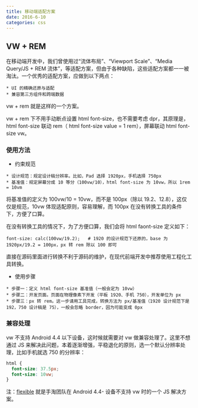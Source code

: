 ```yaml
---
title: 移动端适配方案
date: 2016-6-10
categories: css
---
```


## VW + REM

在移动端开发中，我们曾使用过“流体布局”、“Viewport Scale”、“Media Query/JS + REM 流体”，等适配方案，但由于各种缺陷，这些适配方案都一一被淘汰。一个优秀的适配方案，应做到以下两点：

```
* UI 的精确还原与适配
* 兼容第三方组件和跨端数据
```

vw + rem 就是这样的一个方案。

vw + rem 下不用手动断点设置 html font-size，也不需要考虑 dpr，其原理是，html font-size 联动 rem（ html font-size value = 1 rem），屏幕联动 html font-size vw。

### 使用方法

* 约束规范

```
* 设计规范：规定设计稿分辨率。比如，Pad 选择 1920px，手机选择 750px
* 基准值：规定屏幕分成 10 等分（100vw/10），html font-size 为 10vw，所以 1rem = 10vm
```

将基准值的定义为 100vw/10 = 10vw，而不是 100px（除以 19.2、12.8），这仅仅是规范，10vw 体现适配原则，容易理解，而 100px 在没有转换工具的条件下，方便了口算。

在没有转换工具的情况下，为了方便口算，我们会将 html faont-size 定义如下：

```
font-size: calc(100vw/19.2);   # 1920 的设计规范下还原的，base 为 1920px/19.2 = 100px，px 转 rem 除以 100 即可
```

直接在源码里面进行转换不利于源码的维护，在现代前端开发中推荐使用工程化工具转换。

* 使用步骤

```
* 步骤一：定义 html font-size 基准值（一般会定为 10vw）
* 步骤二：开发页面。页面在物理像素下开发（平板 1920、手机 750），开发单位为 px
* 步骤三：px 转 rem。这一步请用工具完成，转换方法为 px/基准值（1920 设计规范下是 192，750 设计稿是 75），一般会忽略 border，因为可能变成 0px
```

### 兼容处理

vw 不支持 Android 4.4 以下设备，这时候就需要对 vw 做兼容处理了。这里不想通过 JS 来解决此问题，本着逐渐增强，平稳退化的原则，选一个默认分辨率处理，比如手机就选 750 的分辨率：

```CSS
html {
  font-size: 37.5px;
  font-size: 10vw;
}
```

注：[flexible](https://github.com/amfe/lib-flexible) 就是手淘团队在 Android 4.4- 设备不支持 vw 时的一个 JS 解决方案。

